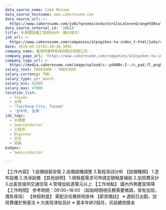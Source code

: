 ```yaml
---
data_source_name: Cake Resume
data_source_hostname: www.cakeresume.com
data_source_url: >-
  https://www.cakeresume.com/jobs?q=semiconductor&locale=en&range%5Bsalary_range%5D%5Bmin%5D=1000000
data_source_internal_id: '10614'
title: 半導體設備工程師@台中（擴大徵才）
job_url: >-
  https://www.cakeresume.com/companies/alpsgiken-tw-index_t-html/jobs/semiconductor-equipment-engineer
date: 2019-05-21T02:49:20.309Z
company_name: 臺灣阿爾卑斯技研股份有限公司
company_page_url: 'https://www.cakeresume.com/companies/alpsgiken-tw-index_t-html'
company_logo_url: >-
  https://media.cakeresume.com/image/upload/s--yd4HBx-Z--/c_pad,fl_png8,h_200,w_200/v1558404712/andsthkwuuvglsxaed0i.png
salary_text: TWD42000 - TWD47000
salary_currency: TWD
salary_type: per_month
salary_min: 42000
salary_max: 47000
location_list:
  - Taiwan
  - 台灣
  - 'Taichung City, Taiwan'
  - '台中市, 台灣'
job_tags:
  - 半導體
  - Semiconductor
  - 工程師
  - Enginner
  - 日文
  - 設備
badges:
  - Semiconductor

---
```


【工作內容】 1.設備組裝安裝 2.設備調機調整 3.製程測試分析 【設備種類】 1.塗布設備 2.洗淨設備 【其他說明】 1.視租屋需求可申請定額租屋補助 2.加班費另計 3.出差皆提供交通住宿 4.管理加給達萬元以上 【工作地點】 國內外無塵室現場 【工作時間】 參考時間：09:00~18:00 （起始時間視任務需要微調，常有加班，偶有夜班） 【休假制度】 需配合任務排班排休 【薪資備註】 ※ 遇假日出勤，加班費優於勞基法 ※ 大夜班津貼另計 ※ 基本年終2個月，另設績效獎金